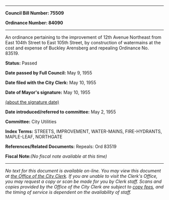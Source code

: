 

********

**Council Bill Number: 75509**
   
**Ordinance Number: 84090**
********

 An ordinance pertaining to the improvement of 12th Avenue Northeast from East 104th Street to East 105th Street, by construction of watermains at the cost and expense of Buckley Arensberg and repealing Ordinance No. 83519.

**Status:** Passed
   
**Date passed by Full Council:** May 9, 1955
   
**Date filed with the City Clerk:** May 10, 1955
   
**Date of Mayor's signature:** May 10, 1955
   
[(about the signature date)](/~public/approvaldate.htm)
   
   
   
**Date introduced/referred to committee:** May 2, 1955
   
**Committee:** City Utilities
   
   
**Index Terms:** STREETS, IMPROVEMENT, WATER-MAINS, FIRE-HYDRANTS, MAPLE-LEAF, NORTHGATE

**References/Related Documents:** Repeals: Ord 83519

**Fiscal Note:**_(No fiscal note available at this time)_
********

_No text for this document is available on-line. You may view this document at [the Office of the City Clerk](http://www.seattle.gov/leg/clerk/contactUs.htm). If you are unable to visit the Clerk's Office, you may request a copy or scan be made for you by Clerk staff. Scans and copies provided by the Office of the City Clerk are subject to [copy fees](http://clerk.seattle.gov/~public/clerkfees.htm), and the timing of service is dependent on the availability of staff._

